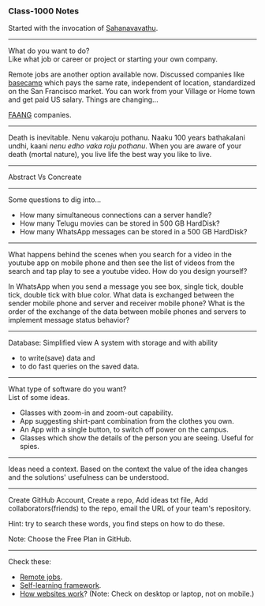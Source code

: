 ### Class-1000 Notes

Started with the invocation of [Sahanavavathu](https://youtu.be/OUu1uxzvkgc?t=486).  

---

What do you want to do?  
Like what job or career or project or starting your own company.  

Remote jobs are another option available now. Discussed companies like [basecamp](https://basecamp.com/about/jobs) which pays the same rate, independent of location, standardized on the San Francisco market. You can work from your Village or Home town and get paid US salary. Things are changing...  
  
[FAANG](https://en.wikipedia.org/wiki/Facebook,_Apple,_Amazon,_Netflix_and_Google) companies.  
  
---

Death is inevitable. Nenu vakaroju pothanu. Naaku 100 years bathakalani undhi, kaani *nenu edho vaka roju pothanu*. When you are aware of your death (mortal nature), you live life the best way you like to live.

---

Abstract Vs Concreate

---

Some questions to dig into...
+ How many simultaneous connections can a server handle?
+ How many Telugu movies can be stored in 500 GB HardDisk?
+ How many WhatsApp messages can be stored in a 500 GB HardDisk?

---

What happens behind the scenes when you search for a video in the youtube app on mobile phone and then see the list of videos from the search and tap play to see a youtube video. How do you design yourself?  
  
In WhatsApp when you send a message you see box, single tick, double tick, double tick with blue color. What data is exchanged between the sender mobile phone and server and receiver mobile phone? What is the order of the exchange of the data between mobile phones and servers to implement message status behavior?  

---

Database: Simplified view 
A system with storage and with ability
+ to write(save) data and 
+ to do fast queries on the saved data.

---
What type of software do you want?  
List of some ideas.
+ Glasses with zoom-in and zoom-out capability.
+ App suggesting shirt-pant combination from the clothes you own.
+ An App with a single button, to switch off power on the campus.
+ Glasses which show the details of the person you are seeing. Useful for spies. 

---

Ideas need a context. Based on the context the value of the idea changes and the solutions' usefulness can be understood.

---

Create GitHub Account, Create a repo, Add ideas txt file, Add collaborators(friends) to the repo, email the URL of your team's repository.  

Hint: try to search these words, you find steps on how to do these.  

Note: Choose the Free Plan in GitHub.
  
---

Check these:
+ [Remote jobs](https://remote.com/search).
+ [Self-learning framework](http://plusjade.com/posts/a-framework-for-self-learning/).
+ [How websites work](http://nilclass.com/courses/how-websites-work/)? (Note: Check on desktop or laptop, not on mobile.) 

